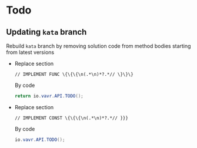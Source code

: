 # Todo

##  Updating `kata` branch

Rebuild `kata` branch by removing solution code from method bodies starting from latest versions

* Replace section

  ```regexp
  // IMPLEMENT FUNC \{\{\{\n(.*\n)*?.*// \}\}\}
  ```

  By code

  ```java
  return io.vavr.API.TODO();
  ```

* Replace section

  ```regexp
  // IMPLEMENT CONST \{\{\{\n(.*\n)*?.*// }}}
  ```

  By code

  ```java
  io.vavr.API.TODO();
  ```
